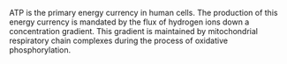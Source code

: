 ATP is the primary energy currency in human cells. The production of this energy currency is mandated by the flux of hydrogen ions down a concentration gradient. This gradient is maintained by mitochondrial respiratory chain complexes during the process of oxidative phosphorylation.